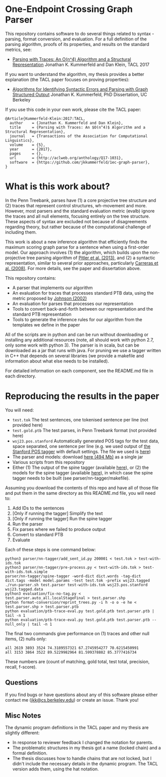 # One-Endpoint Crossing Graph Parser

This repository contains software to do several things related to syntax - parsing, format conversion, and evaluation.
For a full definition of the parsing algorithm, proofs of its properties, and results on the standard metrics, see:

   - [Parsing with Traces: An O(n^4) Algorithm and a Structural Representation](http://aclweb.org/anthology/Q17-1031)
   Jonathan K. Kummerfeld and Dan Klein,
   TACL 2017

If you want to understand the algorithm, my thesis provides a better explanation (the TACL paper focuses on proving properties):

   - [Algorithms for Identifying Syntactic Errors and Parsing with Graph Structured Output](https://www2.eecs.berkeley.edu/Pubs/TechRpts/2016/EECS-2016-138.html)
   Jonathan K. Kummerfeld,
   PhD Dissertation, UC Berkeley

If you use this code in your own work, please cite the TACL paper:

```TeX
@Article{Kummerfeld-Klein:2017:TACL,
  author    = {Jonathan K. Kummerfeld and Dan Klein},
  title     = {Parsing with Traces: An $O(n^4)$ Algorithm and a Structural Representation},
  journal   = {Transactions of the Association for Computational Linguistics},
  volume    = {5},
  year      = {2017},
  pages     = {},
  url       = {http://aclweb.org/anthology/Q17-1031},
  software  = {https://github.com/jkkummerfeld/1ec-graph-parser},
}
```

# What is this work about?

In the Penn Treebank, parses have (1) a core projective tree structure and (2) traces that represent control structures, wh-movement and more.
However, most parsers and the standard evaluation metric (evalb) ignore the traces and all null elements, focusing entirely on the tree structure.
These aspects of syntax are excluded not because of disagreements regarding theory, but rather because of the computational challenge of including them.

This work is about a new inference algorithm that efficiently finds the maximum scoring graph parse for a sentence when using a first-order model.
Our approach involves (1) the algorithm, which builds upon the non-projective tree parsing algorithm of [Pitler et al. (2013)](https://www.aclweb.org/anthology/Q/Q13/Q13-1002.pdf), and (2) a syntactic representation, similar to several prior approaches, particularly [Carreras et al. (2008)](https://www.aclweb.org/anthology/W/W08/W08-2102.pdf).
For more details, see the paper and dissertation above.

This repository contains:

- A parser that implements our algorithm
- An evaluation for traces that processes standard PTB data, using the metric proposed by [Johnson (2002)](https://www.aclweb.org/anthology/P/P02/P02-1018.pdf)
- An evaluation for parses that processes our representation
- Tools to convert back-and-forth between our representation and the standard PTB representation
- Tools to generate the inference rules for our algorithm from the templates we define in the paper

All of the scripts are in python and can be run without downloading or installing any additional resources (note, all should work with python 2.7, only some work with python 3).
The parser is in scala, but can be downloaded as a jar that runs with java.
For pruning we use a tagger written in C++ that depends on several libraries (we provide a makefile and information about what else needs to be installed).

For detailed information on each component, see the README.md file in each directory.

# Reproducing the results in the paper

You will need:

- `test.tok` The test sentences, one tokenised sentence per line (not provided here)
- `test.gold.ptb` The test parses, in Penn Treebank format (not provided here)
- `wsj23.pos.stanford` Automatically generated POS tags for the test data, space separated, one sentence per line (e.g. we used output of [the Stanford POS tagger](https://nlp.stanford.edu/software/tagger.shtml) with default settings. The file we used is [here](https://www.dropbox.com/s/1abj1gux8ssohvs/wsj23.pos.stanford?dl=0))
- The parser and models: download [here (494 Mb)](https://www.dropbox.com/s/ufvr9bbtpvikxod/Kummerfeld-Klein-2017.parser.with-models.jar?dl=0) as a single jar
- Various scripts from this repository
- Either (1) The output of the spine tagger (available [here](https://www.dropbox.com/s/345ow8rifmaiae1/wsj23.tagged.data?dl=0)), or (2) the models for the spine tagger (available [here](https://www.dropbox.com/s/m0jjylo1mantz7q/Kummerfeld-Klein-2017.tagger.models.tgz?dl=0)), in which case the spine tagger needs to be built (see parser/nn-tagger/makefile).

Assuming you download the contents of this repo and have all of those file and put them in the same directory as this README.md file, you will need to:

1. Add IDs to the sentences
2. [Only if running the tagger] Simplify the text
3. [Only if running the tagger] Run the spine tagger
4. Run the parser
5. Fix parses where we failed to produce output
6. Convert to standard PTB
7. Evaluate

Each of these steps is one command below:

```Shell
python3 parser/nn-tagger/add_sent_id.py 200001 < test.tok > test-with-ids.tok
python3 parser/nn-tagger/pre-process.py < test-with-ids.tok > test-with-ids.tok.simple
parser/nn-tagger/spine-tagger -word-dict dict.words -tag-dict dict.tags -model model.params -test test.tok -prefix wsj23.tagged
./run-parser.sh test.parser test-with-ids.tok wsj23.pos.stanford wsj23.tagged.data
python3 evaluation/fix-no-tag.py < test.parser.auto_all.localStageFinal > test.parser.shp
python format-conversion/reprint_trees.py -i h -o o -e he < test.parser.shp > test.parser.ptb
python evaluation/ptb-trace-eval.py test.gold.ptb test.parser.ptb | tail -n 1
python evaluation/ptb-trace-eval.py test.gold.ptb test.parser.ptb --null_only | tail -n 1
```

The final two commands give performance on (1) traces and other null items, (2) nulls only:

```
all 2619 3893 3524 74.3189557321 67.2745954277 70.6215450991
all 3153 3864 3522 89.5229982964 81.599378882 85.3777416734
```

These numbers are (count of matching, gold total, test total, precision, recall, f-score).

## Questions

If you find bugs or have questions about any of this software please either contact me (jkk@cs.berkeley.edu) or create an issue.
Thank you!

## Misc Notes

The dynamic program definitions in the TACL paper and my thesis are slightly different:

- In response to reviewer feedback I changed the notation for parents.
- The problematic structures in my thesis got a name (locked chain) and a formal definition.
- The thesis discusses how to handle chains that are not locked, but I didn't include the necessary details in the dynamic program. The TACL version adds them, using the hat notation.

